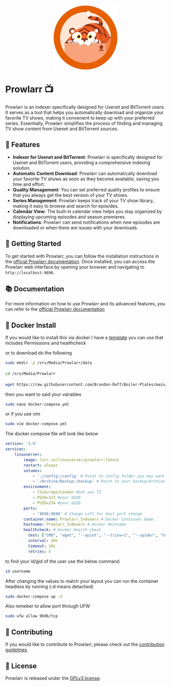 <p align="center"> <img src="/Images/Media/Prowlarr.png" alt="Prowlarr Icon"></p>


# Prowlarr 📺

Prowlarr is an indexer specifically designed for Usenet and BitTorrent users. It serves as a tool that helps you automatically download and organize your favorite TV shows, making it convenient to keep up with your preferred series. Essentially, Prowlarr simplifies the process of finding and managing TV show content from Usenet and BitTorrent sources.

## 🌟 Features

- **Indexer for Usenet and BitTorrent**: Prowlarr is specifically designed for Usenet and BitTorrent users, providing a comprehensive indexing solution.
- **Automatic Content Download**: Prowlarr can automatically download your favorite TV shows as soon as they become available, saving you time and effort.
- **Quality Management**: You can set preferred quality profiles to ensure that you always get the best version of your TV shows.
- **Series Management**: Prowlarr keeps track of your TV show library, making it easy to browse and search for episodes.
- **Calendar View**: The built-in calendar view helps you stay organized by displaying upcoming episodes and season premieres.
- **Notifications**: Prowlarr can send notifications when new episodes are downloaded or when there are issues with your downloads.

## 🚀 Getting Started

To get started with Prowlarr, you can follow the installation instructions in the [official Prowlarr documentation](https://prowlarr.com/#downloads). Once installed, you can access the Prowlarr web interface by opening your browser and navigating to `http://localhost:9696`.

## 📚 Documentation

For more information on how to use Prowlarr and its advanced features, you can refer to the [official Prowlarr documentation](https://github.com/Prowlarr/Prowlarr/wiki)

## 🐳 Docker Install

If you would like to install this via docker I have a [template](https://github.com/Brandon-Roff/Boiler-Plates/blob/main/Docker/Media/Prowlarr/docker-compose.yml) you can use that includes Permissions and healthcheck

or to download do the following 

```bash
sudo mkdir -p /srv/Media/Prowlarr/data 

cd /srv/Media/Prowlarr

wget https://raw.githubusercontent.com/Brandon-Roff/Boiler-Plates/main/Docker/Media/Prowlarr/docker-compose.yml
```

then you want to said your vairables

```bash
sudo nano docker-compose.yml
```
or if you use vim

```bash
sudo vim docker-compose.yml
```

The docker compose file will look like below

```yaml
version: '3.9'
services:
    linuxserver:
        image: lscr.io/linuxserver/prowlarr:latest
        restart: always
        volumes:
            - './config:/config' # Point to config folder you may want a volume 
            - '/Archive/Backup:/backup' # Point to your backup/Archive
        environment:
            - TZ=Europe/London #Set you TZ
            - PGID=123 #your UUID
            - PUID=254 #your GUID
        ports:
            - '9696:9696' # Change Left for host port change
        container_name: Prowlarr_Indexers # Docker Container Name
        hostname: Prowlarr_Indexers # Docker Hostname
        healthcheck: # Docker Health check
          test: ["CMD", "wget", "--quiet", "--tries=1", "--spider", "http://localhost:9696/health"]
          interval: 30s
          timeout: 10s
          retries: 5
```

to find your id/gid of the user use the below command

```bash
id username
```

After changing the values to match your layout you can run the container headless by running  (-d means detached)

```bash
sudo docker-compose up -d 
```

Also remeber to allow port through UFW

```bash
sudo ufw allow 9696/tcp
```

## 🤝 Contributing

If you would like to contribute to Prowlarr, please check out the [contribution guidelines](https://github.com/Prowlarr/Prowlarr/blob/develop/.github/CONTRIBUTING.md).

## 📃 License

Prowlarr is released under the [GPLv3 license](https://github.com/Prowlarr/Prowlarr/blob/develop/LICENSE.md).